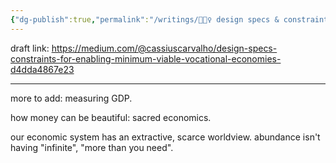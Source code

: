 ```yaml
---
{"dg-publish":true,"permalink":"/writings/🦸🏻‍♀️ design specs & constraints for enabling minimum viable vocational economies/"}
---
```


draft link: https://medium.com/@cassiuscarvalho/design-specs-constraints-for-enabling-minimum-viable-vocational-economies-d4dda4867e23

---
more to add: measuring GDP.

how money can be beautiful: sacred economics.

our economic system has an extractive, scarce worldview. abundance isn't having "infinite", "more than you need".